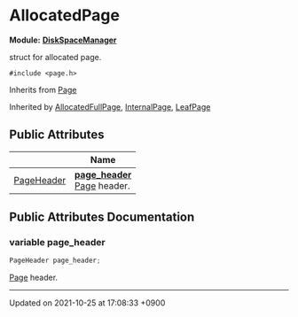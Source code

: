 

# AllocatedPage

**Module:** **[DiskSpaceManager](/Modules/DiskSpaceManager)**



struct for allocated page. 


`#include <page.h>`

Inherits from [Page](/Classes/Page)

Inherited by [AllocatedFullPage](/Classes/AllocatedFullPage), [InternalPage](/Classes/InternalPage), [LeafPage](/Classes/LeafPage)

## Public Attributes

|                | Name           |
| -------------- | -------------- |
| <a href="/Classes/PageHeader">PageHeader</a> | **[page_header](/Classes/AllocatedPage#variable-page_header)** <br><a href="/Classes/Page">Page</a> header.  |

## Public Attributes Documentation

### variable page_header

```cpp
PageHeader page_header;
```

<a href="/Classes/Page">Page</a> header. 

-------------------------------

Updated on 2021-10-25 at 17:08:33 +0900